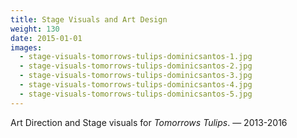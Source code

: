 ```yaml
---
title: Stage Visuals and Art Design
weight: 130
date: 2015-01-01
images:
  - stage-visuals-tomorrows-tulips-dominicsantos-1.jpg
  - stage-visuals-tomorrows-tulips-dominicsantos-2.jpg
  - stage-visuals-tomorrows-tulips-dominicsantos-3.jpg
  - stage-visuals-tomorrows-tulips-dominicsantos-4.jpg
  - stage-visuals-tomorrows-tulips-dominicsantos-5.jpg
---
```

Art Direction and Stage visuals for _Tomorrows Tulips_. — 2013-2016